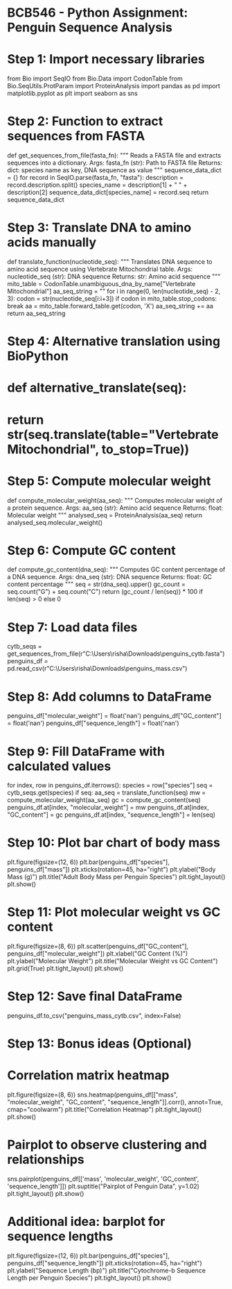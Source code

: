 # BCB546 - Python Assignment: Penguin Sequence Analysis

# Step 1: Import necessary libraries
from Bio import SeqIO
from Bio.Data import CodonTable
from Bio.SeqUtils.ProtParam import ProteinAnalysis
import pandas as pd
import matplotlib.pyplot as plt
import seaborn as sns

# Step 2: Function to extract sequences from FASTA
def get_sequences_from_file(fasta_fn):
    """
    Reads a FASTA file and extracts sequences into a dictionary.
    Args:
        fasta_fn (str): Path to FASTA file
    Returns:
        dict: species name as key, DNA sequence as value
    """
    sequence_data_dict = {}
    for record in SeqIO.parse(fasta_fn, "fasta"):
        description = record.description.split()
        species_name = description[1] + " " + description[2]
        sequence_data_dict[species_name] = record.seq
    return sequence_data_dict

# Step 3: Translate DNA to amino acids manually
def translate_function(nucleotide_seq):
    """
    Translates DNA sequence to amino acid sequence using Vertebrate Mitochondrial table.
    Args:
        nucleotide_seq (str): DNA sequence
    Returns:
        str: Amino acid sequence
    """
    mito_table = CodonTable.unambiguous_dna_by_name["Vertebrate Mitochondrial"]
    aa_seq_string = ""
    for i in range(0, len(nucleotide_seq) - 2, 3):
        codon = str(nucleotide_seq[i:i+3])
        if codon in mito_table.stop_codons:
            break
        aa = mito_table.forward_table.get(codon, 'X')
        aa_seq_string += aa
    return aa_seq_string

# Step 4: Alternative translation using BioPython 
# def alternative_translate(seq):
#     return str(seq.translate(table="Vertebrate Mitochondrial", to_stop=True))

# Step 5: Compute molecular weight
def compute_molecular_weight(aa_seq):
    """
    Computes molecular weight of a protein sequence.
    Args:
        aa_seq (str): Amino acid sequence
    Returns:
        float: Molecular weight
    """
    analysed_seq = ProteinAnalysis(aa_seq)
    return analysed_seq.molecular_weight()

# Step 6: Compute GC content
def compute_gc_content(dna_seq):
    """
    Computes GC content percentage of a DNA sequence.
    Args:
        dna_seq (str): DNA sequence
    Returns:
        float: GC content percentage
    """
    seq = str(dna_seq).upper()
    gc_count = seq.count("G") + seq.count("C")
    return (gc_count / len(seq)) * 100 if len(seq) > 0 else 0

# Step 7: Load data files
cytb_seqs = get_sequences_from_file(r"C:\Users\risha\Downloads\penguins_cytb.fasta")
penguins_df = pd.read_csv(r"C:\Users\risha\Downloads\penguins_mass.csv")

# Step 8: Add columns to DataFrame
penguins_df["molecular_weight"] = float('nan')
penguins_df["GC_content"] = float('nan')
penguins_df["sequence_length"] = float('nan')

# Step 9: Fill DataFrame with calculated values
for index, row in penguins_df.iterrows():
    species = row["species"]
    seq = cytb_seqs.get(species)
    if seq:
        aa_seq = translate_function(seq)
        mw = compute_molecular_weight(aa_seq)
        gc = compute_gc_content(seq)
        penguins_df.at[index, "molecular_weight"] = mw
        penguins_df.at[index, "GC_content"] = gc
        penguins_df.at[index, "sequence_length"] = len(seq)

# Step 10: Plot bar chart of body mass
plt.figure(figsize=(12, 6))
plt.bar(penguins_df["species"], penguins_df["mass"])
plt.xticks(rotation=45, ha="right")
plt.ylabel("Body Mass (g)")
plt.title("Adult Body Mass per Penguin Species")
plt.tight_layout()
plt.show()

# Step 11: Plot molecular weight vs GC content
plt.figure(figsize=(8, 6))
plt.scatter(penguins_df["GC_content"], penguins_df["molecular_weight"])
plt.xlabel("GC Content (%)")
plt.ylabel("Molecular Weight")
plt.title("Molecular Weight vs GC Content")
plt.grid(True)
plt.tight_layout()
plt.show()

# Step 12: Save final DataFrame
penguins_df.to_csv("penguins_mass_cytb.csv", index=False)

# Step 13: Bonus ideas (Optional)

# Correlation matrix heatmap
plt.figure(figsize=(8, 6))
sns.heatmap(penguins_df[["mass", "molecular_weight", "GC_content", "sequence_length"]].corr(), annot=True, cmap="coolwarm")
plt.title("Correlation Heatmap")
plt.tight_layout()
plt.show()

# Pairplot to observe clustering and relationships
sns.pairplot(penguins_df[['mass', 'molecular_weight', 'GC_content', 'sequence_length']])
plt.suptitle("Pairplot of Penguin Data", y=1.02)
plt.tight_layout()
plt.show()

# Additional idea: barplot for sequence lengths
plt.figure(figsize=(12, 6))
plt.bar(penguins_df["species"], penguins_df["sequence_length"])
plt.xticks(rotation=45, ha="right")
plt.ylabel("Sequence Length (bp)")
plt.title("Cytochrome-b Sequence Length per Penguin Species")
plt.tight_layout()
plt.show()
